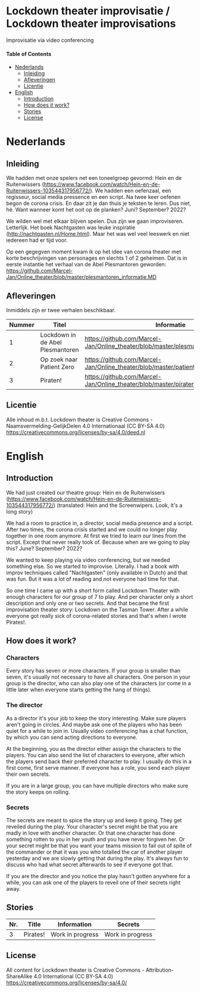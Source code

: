 # Lockdown theater improvisatie / Lockdown theater improvisations
Improvisatie via video conferencing

#### Table of Contents
* [Nederlands](#nederlands)
    *   [Inleiding](#inleiding)
    *   [Afleveringen](#afleveringen)
    *   [Licentie](#licentie)
* [English](#english)
    *   [Introduction](#introduction)
    *   [How does it work?](#how-does-it-work)
    *   [Stories](#stories)
    *   [License](#license)


# Nederlands

## Inleiding
We hadden met onze spelers net een toneelgroep gevormd: Hein en de Ruitenwissers (https://www.facebook.com/watch/Hein-en-de-Ruitenwissers-103544317956772/). We hadden een oefenzaal, een regisseur, social media pressence en een script. Na twee keer oefenen begon de corona crisis. En daar zit je dan thuis je teksten te leren. Dus niet, hè. Want wanneer komt het ooit op de planken? Juni? September? 2022?

We wilden wel met elkaar blijven spelen. Dus zijn we gaan improviseren. Letterlijk. Het boek Nachtgasten was leuke inspiratie (http://nachtgasten.nl/Home.html). Maar het was wel veel leeswerk en niet iedereen had er tijd voor.

Op een gegegven moment kwam ik op het idee van corona theater met korte beschrijvingen van personages en slechts 1 of 2 geheimen. Dat is in eerste instantie het verhaal van de Abel Plesmantoren geworden:
https://github.com/Marcel-Jan/Online_theater/blob/master/plesmantoren_informatie.MD


## Afleveringen
Inmiddels zijn er twee verhalen beschikbaar.

Nummer | Titel | Informatie | Geheimen
------ | ----- | ---------- | ---------
1 | Lockdown in de Abel Plesmantoren | https://github.com/Marcel-Jan/Online_theater/blob/master/plesmantoren_informatie.MD | https://github.com/Marcel-Jan/Online_theater/blob/master/plesmantoren_geheimen.MD
2 | Op zoek naar Patient Zero | https://github.com/Marcel-Jan/Online_theater/blob/master/patientzero_informatie.MD | work in progress
3 | Piraten! | https://github.com/Marcel-Jan/Online_theater/blob/master/piraten_informatie.MD | https://github.com/Marcel-Jan/Online_theater/blob/master/piraten_geheimen.MD

## Licentie
Alle inhoud m.b.t. Lockdown theater is Creative Commons - Naamsvermelding-GelijkDelen 4.0 Internationaal (CC BY-SA 4.0) https://creativecommons.org/licenses/by-sa/4.0/deed.nl



# English

## Introduction
We had just created our theatre group: Hein en de Ruitenwissers (https://www.facebook.com/watch/Hein-en-de-Ruitenwissers-103544317956772/) (translated: Hein and the Screenwipers. Look, it's a long story)

We had a room to practice in, a director, social media presence and a script. After two times, the corona crisis started and we could no longer play together in one room anymore. At first we tried to learn our lines from the script. Except that never really took of. Because when are we going to play this? June? September? 2022?

We wanted to keep playing via video conferencing, but we needed something else. So we started to improvise. Literally. I had a book with improv techniques called "Nachtgasten" (only available in Dutch) and that was fun. But it was a lot of reading and not everyone had time for that.

So one time I came up with a short form called Lockdown Theater with enough characters for our group of 7 to play. And per character only a short description and only one or two secrets. And that became the first improvisation theater story: Lockdown on the Tasman Tower. After a while everyone got really sick of corona-related stories and that's when I wrote Pirates!.

## How does it work?
### Characters
Every story has seven or more characters. If your group is smaller than seven, it's usually not necessary to have all characters. One person in your group is the director, who can also play one of the characters (or come in a little later when everyone starts getting the hang of things).

### The director
As a director it's your job to keep the story interesting. Make sure players aren't going in circles. And maybe ask one of the players who has been quiet for a while to join in. Usually video conferencing has a chat function, by which you can send acting directions to everyone.

At the beginning, you as the director either assign the characters to the players. You can also send the list of characters to everyone, after which the players send back their preferred character to play. I usually do this in a first come, first serve manner. If everyone has a role, you send each player their own secrets.

If you are in a large group, you can have multiple directors who make sure the story keeps on rolling.

### Secrets
The secrets are meant to spice the story up and keep it going. They get reveiled during the play. Your character's secret might be that you are madly in love with another character. Or that one character has done something rotten to you in her youth and you have never forgiven her. Or your secret might be that you want your teams mission to fail out of spite of the commander or that it was you who totalled the car of another player yesterday and we are slowly getting that during the play. It's always fun to discuss who had what secret afterwards to see if everyone got that. 

If you are the director and you notice the play hasn't gotten anywhere for a while, you can ask one of the players to reveil one of their secrets right away.


## Stories

Nr. | Title | Information | Secrets
------ | ----- | ---------- | ---------
3 | Pirates! | Work in progress | Work in progress

## License
All content for Lockdown theater is Creative Commons - Attribution-ShareAlike 4.0 International (CC BY-SA 4.0) https://creativecommons.org/licenses/by-sa/4.0/
